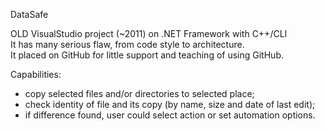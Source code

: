 DataSafe

OLD VisualStudio project (~2011) on .NET Framework with C++/CLI  
It has many serious flaw, from code style to architecture.  
It placed on GitHub for little support and teaching of using GitHub.

Capabilities:
- copy selected files and/or directories to selected place;
- check identity of file and its copy (by name, size and date of last edit);
- if difference found, user could select action or set automation options.
